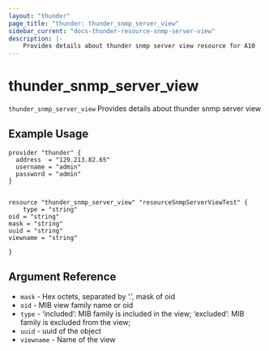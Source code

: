 ```yaml
---
layout: "thunder"
page_title: "thunder: thunder_snmp_server_view"
sidebar_current: "docs-thunder-resource-snmp-server-view"
description: |-
	Provides details about thunder snmp server view resource for A10
---
```


# thunder\_snmp\_server\_view

`thunder_snmp_server_view` Provides details about thunder snmp server view
## Example Usage


```hcl
provider "thunder" {
  address  = "129.213.82.65"
  username = "admin"
  password = "admin"
}


resource "thunder_snmp_server_view" "resourceSnmpServerViewTest" {
	type = "string"
oid = "string"
mask = "string"
uuid = "string"
viewname = "string"
 
}

```

## Argument Reference

* `mask` - Hex octets, separated by ‘.’, mask of oid
* `oid` - MIB view family name or oid
* `type` - ‘included’: MIB family is included in the view; ‘excluded’: MIB family is excluded from the view;
* `uuid` - uuid of the object
* `viewname` - Name of the view


